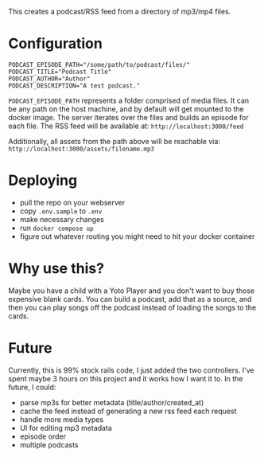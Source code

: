 This creates a podcast/RSS feed from a directory of mp3/mp4 files.

# Configuration
```
PODCAST_EPISODE_PATH="/some/path/to/podcast/files/"
PODCAST_TITLE="Podcast Title"
PODCAST_AUTHOR="Author"
PODCAST_DESCRIPTION="A test podcast."
```

`PODCAST_EPISODE_PATH` represents a folder comprised of media files.  It can be any path on the host machine, and by default will get mounted to the docker image.  The server iterates over the files and builds an episode for each file.  The RSS feed will be available at: `http://localhost:3000/feed`

Additionally, all assets from the path above will be reachable via: `http://localhost:3000/assets/filename.mp3`


# Deploying
- pull the repo on your webserver
- copy `.env.sample` to `.env` 
- make necessary changes
- run `docker compose up`
- figure out whatever routing you might need to hit your docker container



# Why use this?

Maybe you have a child with a Yoto Player and you don't want to buy those expensive blank cards.  You can build a podcast, add that as a source, and then you can play songs off the podcast instead of loading the songs to the cards.

# Future 

Currently, this is 99% stock rails code, I just added the two controllers.  I've spent maybe 3 hours on this project and it works how I want it to.  In the future, I could:
- parse mp3s for better metadata (title/author/created_at)
- cache the feed instead of generating a new rss feed each request
- handle more media types
- UI for editing mp3 metadata
- episode order
- multiple podcasts